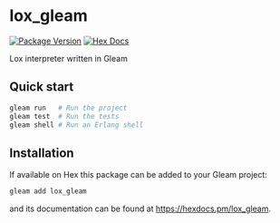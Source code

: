# lox_gleam

[![Package Version](https://img.shields.io/hexpm/v/lox_gleam)](https://hex.pm/packages/lox_gleam)
[![Hex Docs](https://img.shields.io/badge/hex-docs-ffaff3)](https://hexdocs.pm/lox_gleam/)

Lox interpreter written in Gleam

## Quick start

```sh
gleam run   # Run the project
gleam test  # Run the tests
gleam shell # Run an Erlang shell
```

## Installation

If available on Hex this package can be added to your Gleam project:

```sh
gleam add lox_gleam
```

and its documentation can be found at <https://hexdocs.pm/lox_gleam>.
